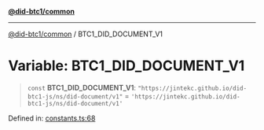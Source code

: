 [**@did-btc1/common**](../README.md)

***

[@did-btc1/common](../globals.md) / BTC1\_DID\_DOCUMENT\_V1

# Variable: BTC1\_DID\_DOCUMENT\_V1

> `const` **BTC1\_DID\_DOCUMENT\_V1**: `"https://jintekc.github.io/did-btc1-js/ns/did-document/v1"` = `'https://jintekc.github.io/did-btc1-js/ns/did-document/v1'`

Defined in: [constants.ts:68](https://github.com/dcdpr/did-btc1-js/blob/751aedd75738c26882a2149e644ae32b9e424707/packages/common/src/constants.ts#L68)
